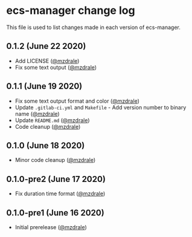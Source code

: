 # ecs-manager change log

This file is used to list changes made in each version of ecs-manager.

## 0.1.2 (June 22 2020)

- Add LICENSE ([@mzdrale](https://gitlab.com/mzdrale))
- Fix some text output ([@mzdrale](https://gitlab.com/mzdrale))

## 0.1.1 (June 19 2020)

- Fix some text output format and color ([@mzdrale](https://gitlab.com/mzdrale))
- Update `.gitlab-ci.yml` and `Makefile` - Add version number to binary name ([@mzdrale](https://gitlab.com/mzdrale))
- Update `README.md` ([@mzdrale](https://gitlab.com/mzdrale))
- Code cleanup ([@mzdrale](https://gitlab.com/mzdrale))

## 0.1.0 (June 18 2020)

- Minor code cleanup ([@mzdrale](https://gitlab.com/mzdrale))

## 0.1.0-pre2 (June 17 2020)

- Fix duration time format ([@mzdrale](https://gitlab.com/mzdrale))

## 0.1.0-pre1 (June 16 2020)

- Initial prerelease ([@mzdrale](https://gitlab.com/mzdrale))
